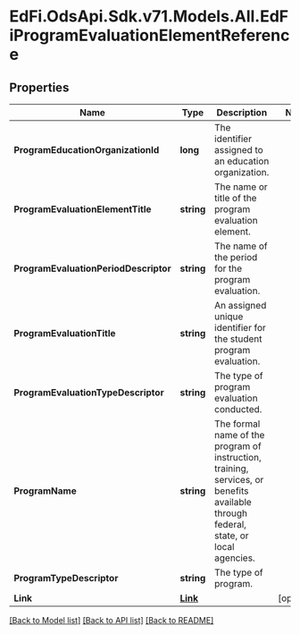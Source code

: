# EdFi.OdsApi.Sdk.v71.Models.All.EdFiProgramEvaluationElementReference

## Properties

Name | Type | Description | Notes
------------ | ------------- | ------------- | -------------
**ProgramEducationOrganizationId** | **long** | The identifier assigned to an education organization. | 
**ProgramEvaluationElementTitle** | **string** | The name or title of the program evaluation element. | 
**ProgramEvaluationPeriodDescriptor** | **string** | The name of the period for the program evaluation. | 
**ProgramEvaluationTitle** | **string** | An assigned unique identifier for the student program evaluation. | 
**ProgramEvaluationTypeDescriptor** | **string** | The type of program evaluation conducted. | 
**ProgramName** | **string** | The formal name of the program of instruction, training, services, or benefits available through federal, state, or local agencies. | 
**ProgramTypeDescriptor** | **string** | The type of program. | 
**Link** | [**Link**](Link.md) |  | [optional] 

[[Back to Model list]](../README.md#documentation-for-models) [[Back to API list]](../README.md#documentation-for-api-endpoints) [[Back to README]](../README.md)

